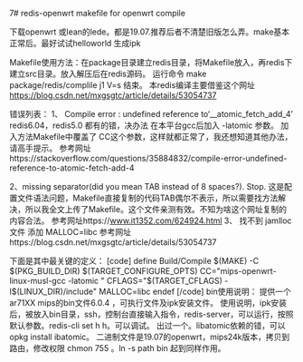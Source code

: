 7# redis-openwrt
makefile  for  openwrt    compile 

下载openwrt 或lean的lede。都是19.07.推荐后者不清楚旧版怎么弄。make基本正常后。最好试试helloworld 生成ipk

Makefile使用方法：在package目录建立redis目录，将Makefile放入，再redis下建立src目录。放入解压后在redis源码。
运行命令 make package/redis/complile j1  V=s 
结束。
本redis编译主要借鉴这个网址
https://blog.csdn.net/mxgsgtc/article/details/53054737

错误列表：
1、 Compile error : undefined reference to‘__atomic_fetch_add_4’
redis6.04，redis5.0 都有的错，决办法 在本平台gcc后加入 -latomic 参数。
加入方法Makefile中覆盖了 CC这个参数，这样就都正常了，我还想知道其他办法，请高手提示。
参考网址https://stackoverflow.com/questions/35884832/compile-error-undefined-reference-to-atomic-fetch-add-4

2、missing separator(did you mean TAB instead of 8 spaces?). Stop.
这是配置文件语法问题，Makefile直接复制的代码TAB偶尔不表示，所以需要找方法解决，所以我全文上传了Makefile。这个文件亲测有效。不知为啥这个网址复制的内容合法。
参考网址https://www.it1352.com/624924.html 
3、   找不到 jamlloc 文件
 添加 MALLOC=libc 
参考网址https://blog.csdn.net/mxgsgtc/article/details/53054737

下面是其中最关键的定义：
[code]
define Build/Compile
$(MAKE) -C $(PKG_BUILD_DIR)    $(TARGET_CONFIGURE_OPTS)  CC="mips-openwrt-linux-musl-gcc  -latomic "   CFLAGS="$(TARGET_CFLAGS)  -I$(LINUX_DIR)/include" MALLOC=libc 
endef
[/code]
bin使用说明：
提供一个 ar71XX   mips的bin文件6.0.4  ，可执行文件及ipk安装文件。
使用说明，ipk安装后，被放入bin目录，ssh，控制台直接输入指令，redis-server，可以运行，按照默认参数。redis-cli  set h h。可以调试。
出过一个。libatomic依赖的错，可以opkg install ibatomic。
二进制文件是19.07的openwrt，mips24k版本，拷贝到路由，修改权限 chmon 755 。ln -s  path   bin 
起到同样作用。

